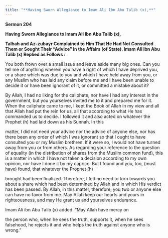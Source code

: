 ```yaml
---
title: "**Having Sworn Allegiance to Imam Ali Ibn Abu Talib (x),**" 
---
```

**Sermon 204**

**Having Sworn Allegiance to Imam Ali Ibn Abu Talib \(x\),**

**Talhah and Az\-zubayr Complained to Him That He Had Not Consulted Them or Sought Their “Advice” in the Affairs \(of State\)\. Imam Ali Ibn Abu Talib \(x\) Replied as Follows :**

You both frown over a small issue and leave aside many big ones\. Can you tell me of anything wherein you have a right of which I have deprived you, or a share which was due to you and which I have held away from you, or any Muslim who has laid any claim before me and I have been unable to decide it or have been ignorant of it, or committed a mistake about it?

By Allah, I had no liking for the caliphate, nor have I had any interest in the government, but you yourselves invited me to it and prepared me for it\. When the caliphate came to me, I kept the Book of Allah in my view and all that Allah had put the rein for us, all that according to what He has commanded us to decide\. I followed it and also acted on whatever the Prophet \(h\) had laid down as his Sunnah\. In this

matter, I did not need your advice nor the advice of anyone else, nor has there been any order of which I was ignorant so that I ought to have consulted you or my Muslim brethren\. If it were so, I would not have turned away from you or from others\. As regarding your reference to the question of equality \(in the distribution of shares from the Muslim common fund\), this is a matter in which I have not taken a decision according to my own opinion, nor have I done it by my caprice\. But I found and you, too, \(must have\) found, that whatever the Prophet \(h\)

brought had been finalized\. Therefore, I felt no need to turn towards you about a share which had been determined by Allah and in which His verdict has been passed\. By Allah, in this matter, therefore, you two or anyone else can have no favor from me\. May Allah keep our hearts and yours in righteousness, and may He grant us and yourselves endurance\.

Imam Ali ibn Abu Talib \(x\) added: “May Allah have mercy on

the person who, when he sees the truth, supports it, when he sees falsehood, he rejects it and who helps the truth against anyone who is wrong\.”

<a id="page686"></a>

